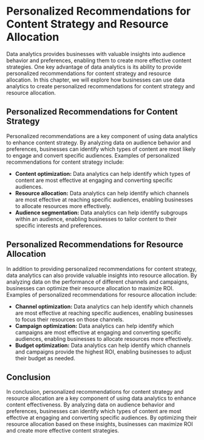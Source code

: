 Personalized Recommendations for Content Strategy and Resource Allocation
====================================================================================================================================

Data analytics provides businesses with valuable insights into audience behavior and preferences, enabling them to create more effective content strategies. One key advantage of data analytics is its ability to provide personalized recommendations for content strategy and resource allocation. In this chapter, we will explore how businesses can use data analytics to create personalized recommendations for content strategy and resource allocation.

Personalized Recommendations for Content Strategy
-------------------------------------------------

Personalized recommendations are a key component of using data analytics to enhance content strategy. By analyzing data on audience behavior and preferences, businesses can identify which types of content are most likely to engage and convert specific audiences. Examples of personalized recommendations for content strategy include:

* **Content optimization:** Data analytics can help identify which types of content are most effective at engaging and converting specific audiences.
* **Resource allocation:** Data analytics can help identify which channels are most effective at reaching specific audiences, enabling businesses to allocate resources more effectively.
* **Audience segmentation:** Data analytics can help identify subgroups within an audience, enabling businesses to tailor content to their specific interests and preferences.

Personalized Recommendations for Resource Allocation
----------------------------------------------------

In addition to providing personalized recommendations for content strategy, data analytics can also provide valuable insights into resource allocation. By analyzing data on the performance of different channels and campaigns, businesses can optimize their resource allocation to maximize ROI. Examples of personalized recommendations for resource allocation include:

* **Channel optimization:** Data analytics can help identify which channels are most effective at reaching specific audiences, enabling businesses to focus their resources on those channels.
* **Campaign optimization:** Data analytics can help identify which campaigns are most effective at engaging and converting specific audiences, enabling businesses to allocate resources more effectively.
* **Budget optimization:** Data analytics can help identify which channels and campaigns provide the highest ROI, enabling businesses to adjust their budget as needed.

Conclusion
----------

In conclusion, personalized recommendations for content strategy and resource allocation are a key component of using data analytics to enhance content effectiveness. By analyzing data on audience behavior and preferences, businesses can identify which types of content are most effective at engaging and converting specific audiences. By optimizing their resource allocation based on these insights, businesses can maximize ROI and create more effective content strategies.
